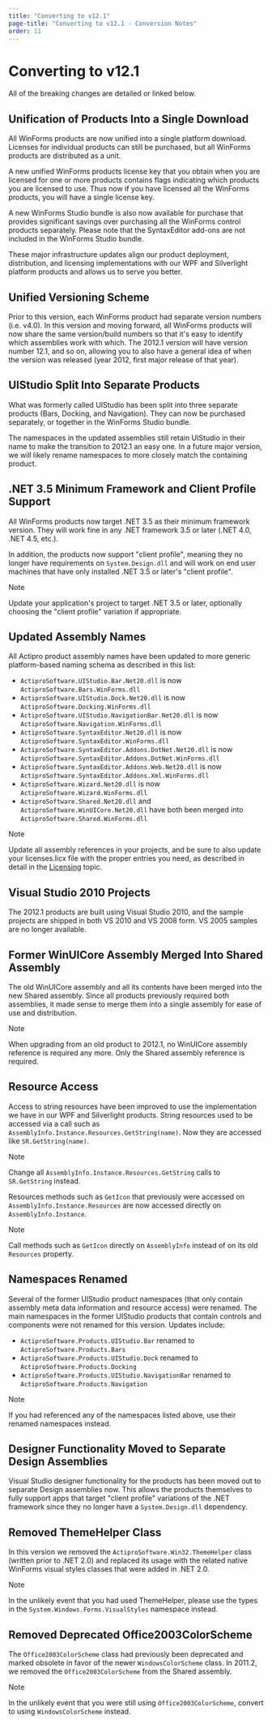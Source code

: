 ```yaml
---
title: "Converting to v12.1"
page-title: "Converting to v12.1 - Conversion Notes"
order: 11
---
```

# Converting to v12.1

All of the breaking changes are detailed or linked below.

## Unification of Products Into a Single Download

All WinForms products are now unified into a single platform download.  Licenses for individual products can still be purchased, but all WinForms products are distributed as a unit.

A new unified WinForms products license key that you obtain when you are licensed for one or more products contains flags indicating which products you are licensed to use.  Thus now if you have licensed all the WinForms products, you will have a single license key.

A new WinForms Studio bundle is also now available for purchase that provides significant savings over purchasing all the WinForms control products separately.  Please note that the SyntaxEditor add-ons are not included in the WinForms Studio bundle.

These major infrastructure updates align our product deployment, distribution, and licensing implementations with our WPF and Silverlight platform products and allows us to serve you better.

## Unified Versioning Scheme

Prior to this version, each WinForms product had separate version numbers (i.e. v4.0).  In this version and moving forward, all WinForms products will now share the same version/build numbers so that it's easy to identify which assemblies work with which.  The 2012.1 version will have version number 12.1, and so on, allowing you to also have a general idea of when the version was released (year 2012, first major release of that year).

## UIStudio Split Into Separate Products

What was formerly called UIStudio has been split into three separate products (Bars, Docking, and Navigation).  They can now be purchased separately, or together in the WinForms Studio bundle.

The namespaces in the updated assemblies still retain UIStudio in their name to make the transition to 2012.1 an easy one.  In a future major version, we will likely rename namespaces to more closely match the containing product.

## .NET 3.5 Minimum Framework and Client Profile Support

All WinForms products now target .NET 3.5 as their minimum framework version.  They will work fine in any .NET framework 3.5 or later (.NET 4.0, .NET 4.5, etc.).

In addition, the products now support "client profile", meaning they no longer have requirements on `System.Design.dll` and will work on end user machines that have only installed .NET 3.5 or later's "client profile".

> [!NOTE]
> Update your application's project to target .NET 3.5 or later, optionally choosing the "client profile" variation if appropriate.

## Updated Assembly Names

All Actipro product assembly names have been updated to more generic platform-based naming schema as described in this list:

- `ActiproSoftware.UIStudio.Bar.Net20.dll` is now `ActiproSoftware.Bars.WinForms.dll`
- `ActiproSoftware.UIStudio.Dock.Net20.dll` is now `ActiproSoftware.Docking.WinForms.dll`
- `ActiproSoftware.UIStudio.NavigationBar.Net20.dll` is now `ActiproSoftware.Navigation.WinForms.dll`
- `ActiproSoftware.SyntaxEditor.Net20.dll` is now `ActiproSoftware.SyntaxEditor.WinForms.dll`
- `ActiproSoftware.SyntaxEditor.Addons.DotNet.Net20.dll` is now `ActiproSoftware.SyntaxEditor.Addons.DotNet.WinForms.dll`
- `ActiproSoftware.SyntaxEditor.Addons.Web.Net20.dll` is now `ActiproSoftware.SyntaxEditor.Addons.Xml.WinForms.dll`
- `ActiproSoftware.Wizard.Net20.dll` is now `ActiproSoftware.Wizard.WinForms.dll`
- `ActiproSoftware.Shared.Net20.dll` and `ActiproSoftware.WinUICore.Net20.dll` have both been merged into `ActiproSoftware.Shared.WinForms.dll`

> [!NOTE]
> Update all assembly references in your projects, and be sure to also update your licenses.licx file with the proper entries you need, as described in detail in the [Licensing](../licensing.md) topic.

## Visual Studio 2010 Projects

The 2012.1 products are built using Visual Studio 2010, and the sample projects are shipped in both VS 2010 and VS 2008 form.  VS 2005 samples are no longer available.

## Former WinUICore Assembly Merged Into Shared Assembly

The old WinUICore assembly and all its contents have been merged into the new Shared assembly.  Since all products previously required both assemblies, it made sense to merge them into a single assembly for ease of use and distribution.

> [!NOTE]
> When upgrading from an old product to 2012.1, no WinUICore assembly reference is required any more.  Only the Shared assembly reference is required.

## Resource Access

Access to string resources have been improved to use the implementation we have in our WPF and Silverlight products.  String resources used to be accessed via a call such as `AssemblyInfo.Instance.Resources.GetString(name)`.  Now they are accessed like `SR.GetString(name)`.

> [!NOTE]
> Change all `AssemblyInfo.Instance.Resources.GetString` calls to `SR.GetString` instead.

Resources methods such as `GetIcon` that previously were accessed on `AssemblyInfo.Instance.Resources` are now accessed directly on `AssemblyInfo.Instance`.

> [!NOTE]
> Call methods such as `GetIcon` directly on `AssemblyInfo` instead of on its old `Resources` property.

## Namespaces Renamed

Several of the former UIStudio product namespaces (that only contain assembly meta data information and resource access) were renamed.  The main namespaces in the former UIStudio products that contain controls and components were not renamed for this version.  Updates include:

- `ActiproSoftware.Products.UIStudio.Bar` renamed to `ActiproSoftware.Products.Bars`
- `ActiproSoftware.Products.UIStudio.Dock` renamed to `ActiproSoftware.Products.Docking`
- `ActiproSoftware.Products.UIStudio.NavigationBar` renamed to `ActiproSoftware.Products.Navigation`

> [!NOTE]
> If you had referenced any of the namespaces listed above, use their renamed namespaces instead.

## Designer Functionality Moved to Separate Design Assemblies

Visual Studio designer functionality for the products has been moved out to separate Design assemblies now.  This allows the products themselves to fully support apps that target "client profile" variations of the .NET framework since they no longer have a `System.Design.dll` dependency.

## Removed ThemeHelper Class

In this version we removed the `ActiproSoftware.Win32.ThemeHelper` class (written prior to .NET 2.0) and replaced its usage with the related native WinForms visual styles classes that were added in .NET 2.0.

> [!NOTE]
> In the unlikely event that you had used ThemeHelper, please use the types in the `System.Windows.Forms.VisualStyles` namespace instead.

## Removed Deprecated Office2003ColorScheme

The `Office2003ColorScheme` class had previously been deprecated and marked obsolete in favor of the newer `WindowsColorScheme` class.  In 2011.2, we removed the `Office2003ColorScheme` from the Shared assembly.

> [!NOTE]
> In the unlikely event that you were still using `Office2003ColorScheme`, convert to using `WindowsColorScheme` instead.
